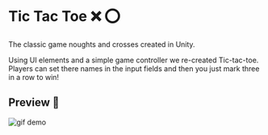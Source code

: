 # Tic Tac Toe :x: :o:
The classic game noughts and crosses created in Unity.  

Using UI elements and a simple game controller we re-created Tic-tac-toe. Players can set there names in the input fields and then you just mark three in a row to win!

## Preview :eyes:
![gif demo](https://giant.gfycat.com/ViciousThriftyCarpenterant.gif)  
